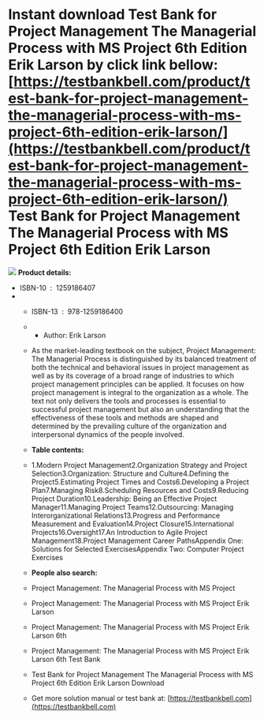 Instant download **Test Bank for Project Management The Managerial Process with MS Project 6th Edition Erik Larson** by click link bellow:  
[https://testbankbell.com/product/test-bank-for-project-management-the-managerial-process-with-ms-project-6th-edition-erik-larson/](https://testbankbell.com/product/test-bank-for-project-management-the-managerial-process-with-ms-project-6th-edition-erik-larson/)  
Test Bank for Project Management The Managerial Process with MS Project 6th Edition Erik Larson
===============================================================================================


![](https://testbankbell.com/wp-content/uploads/2023/05/project-management-the-managerial-process-with-ms-project-erik-larson-6th-tb.jpg)
**Product details:**
* ISBN-10 ‏ : ‎ 1259186407
* * ISBN-13 ‏ : ‎ 978-1259186400
  * * Author: Erik Larson
   
  * As the market-leading textbook on the subject, Project Management: The Managerial Process is distinguished by its balanced treatment of both the technical and behavioral issues in project management as well as by its coverage of a broad range of industries to which project management principles can be applied. It focuses on how project management is integral to the organization as a whole. The text not only delivers the tools and processes is essential to successful project management but also an understanding that the effectiveness of these tools and methods are shaped and determined by the prevailing culture of the organization and interpersonal dynamics of the people involved.
 
  * **Table contents:**
 
  * 1.Modern Project Management2.Organization Strategy and Project Selection3.Organization: Structure and Culture4.Defining the Project5.Estimating Project Times and Costs6.Developing a Project Plan7.Managing Risk8.Scheduling Resources and Costs9.Reducing Project Duration10.Leadership: Being an Effective Project Manager11.Managing Project Teams12.Outsourcing: Managing Interorganizational Relations13.Progress and Performance Measurement and Evaluation14.Project Closure15.International Projects16.Oversight17.An Introduction to Agile Project Management18.Project Management Career PathsAppendix One: Solutions for Selected ExercisesAppendix Two: Computer Project Exercises
 
  * **People also search:**
 
  * Project Management: The Managerial Process with MS Project
  * Project Management: The Managerial Process with MS Project Erik Larson
  * Project Management: The Managerial Process with MS Project Erik Larson 6th
  * Project Management: The Managerial Process with MS Project Erik Larson 6th Test Bank
  * Test Bank for Project Management The Managerial Process with MS Project 6th Edition Erik Larson Download
  *  Get more solution manual or test bank at: [https://testbankbell.com](https://testbankbell.com)

